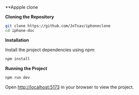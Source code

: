 **Appple clone 

**Cloning the Repository**

```bash
git clone https://github.com/JoTsav/iphoneclone
cd iphone-doc
```

**Installation**

Install the project dependencies using npm:

```bash
npm install
```

**Running the Project**

```bash
npm run dev
```

Open [http://localhost:5173](http://localhost:5173) in your browser to view the project.

